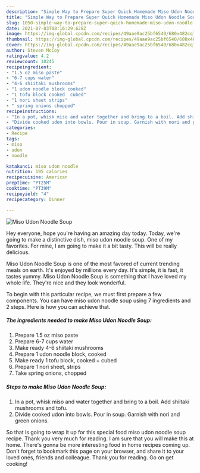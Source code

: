 ```yaml
---
description: "Simple Way to Prepare Super Quick Homemade Miso Udon Noodle Soup"
title: "Simple Way to Prepare Super Quick Homemade Miso Udon Noodle Soup"
slug: 1050-simple-way-to-prepare-super-quick-homemade-miso-udon-noodle-soup
date: 2021-07-03T08:16:29.628Z
image: https://img-global.cpcdn.com/recipes/49aae9ac25bf6540/680x482cq70/miso-udon-noodle-soup-recipe-main-photo.jpg
thumbnail: https://img-global.cpcdn.com/recipes/49aae9ac25bf6540/680x482cq70/miso-udon-noodle-soup-recipe-main-photo.jpg
cover: https://img-global.cpcdn.com/recipes/49aae9ac25bf6540/680x482cq70/miso-udon-noodle-soup-recipe-main-photo.jpg
author: Steven McCoy
ratingvalue: 4.2
reviewcount: 10245
recipeingredient:
- "1.5 oz miso paste"
- "6-7 cups water"
- "4-6 shiitaki mushrooms"
- "1 udon noodle block cooked"
- "1 tofu block cooked  cubed"
- "1 nori sheet strips"
- " spring onions chopped"
recipeinstructions:
- "In a pot, whisk miso and water together and bring to a boil. Add shiitaki mushrooms and tofu."
- "Divide cooked udon into bowls. Pour in soup. Garnish with nori and green onions."
categories:
- Recipe
tags:
- miso
- udon
- noodle

katakunci: miso udon noodle 
nutrition: 195 calories
recipecuisine: American
preptime: "PT25M"
cooktime: "PT39M"
recipeyield: "4"
recipecategory: Dinner

---
```



![Miso Udon Noodle Soup](https://img-global.cpcdn.com/recipes/49aae9ac25bf6540/680x482cq70/miso-udon-noodle-soup-recipe-main-photo.jpg)

Hey everyone, hope you're having an amazing day today. Today, we're going to make a distinctive dish, miso udon noodle soup. One of my favorites. For mine, I am going to make it a bit tasty. This will be really delicious.

Miso Udon Noodle Soup is one of the most favored of current trending meals on earth. It's enjoyed by millions every day. It's simple, it is fast, it tastes yummy. Miso Udon Noodle Soup is something that I have loved my whole life. They're nice and they look wonderful.




To begin with this particular recipe, we must first prepare a few components. You can have miso udon noodle soup using 7 ingredients and 2 steps. Here is how you can achieve that.

<!--inarticleads1-->

##### The ingredients needed to make Miso Udon Noodle Soup:

1. Prepare 1.5 oz miso paste
1. Prepare 6-7 cups water
1. Make ready 4-6 shiitaki mushrooms
1. Prepare 1 udon noodle block, cooked
1. Make ready 1 tofu block, cooked + cubed
1. Prepare 1 nori sheet, strips
1. Take  spring onions, chopped




<!--inarticleads2-->

##### Steps to make Miso Udon Noodle Soup:

1. In a pot, whisk miso and water together and bring to a boil. Add shiitaki mushrooms and tofu.
1. Divide cooked udon into bowls. Pour in soup. Garnish with nori and green onions.




So that is going to wrap it up for this special food miso udon noodle soup recipe. Thank you very much for reading. I am sure that you will make this at home. There's gonna be more interesting food in home recipes coming up. Don't forget to bookmark this page on your browser, and share it to your loved ones, friends and colleague. Thank you for reading. Go on get cooking!
